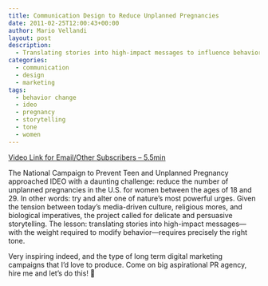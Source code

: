 ```yaml
---
title: Communication Design to Reduce Unplanned Pregnancies
date: 2011-02-25T12:00:43+00:00
author: Mario Vellandi
layout: post
description:
  - Translating stories into high-impact messages to influence behavior change, requires precisely the right tone. Great for reducing unwanted pregnancies
categories:
  - communication
  - design
  - marketing
tags:
  - behavior change
  - ideo
  - pregnancy
  - storytelling
  - tone
  - women
---
```

[Video Link for Email/Other Subscribers &#8211; 5.5min](http://vimeo.com/14251640)

The National Campaign to Prevent Teen and Unplanned Pregnancy approached IDEO with a daunting challenge: reduce the number of unplanned pregnancies in the U.S. for women between the ages of 18 and 29. In other words: try and alter one of nature’s most powerful urges. Given the tension between today’s media-driven culture, religious mores, and biological imperatives, the project called for delicate and persuasive storytelling. The lesson: translating stories into high-impact messages—with the weight required to modify behavior—requires precisely the right tone.

Very inspiring indeed, and the type of long term digital marketing campaigns that I&#8217;d love to produce. Come on big aspirational PR agency, hire me and let&#8217;s do this! 🙂
